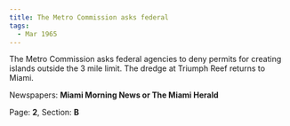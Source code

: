 ```yaml
---  
title: The Metro Commission asks federal  
tags:  
  - Mar 1965  
---  
```

  
The Metro Commission asks federal agencies to deny permits for creating islands outside the 3 mile limit. The dredge at Triumph Reef returns to Miami.  
  
Newspapers: **Miami Morning News or The Miami Herald**  
  
Page: **2**, Section: **B** 
